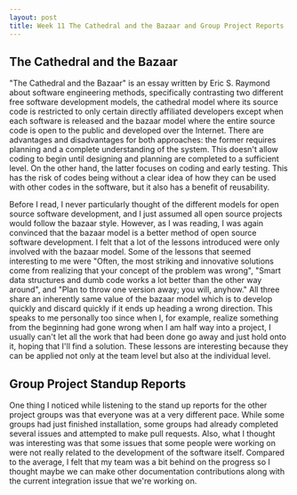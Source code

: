 ```yaml
---
layout: post
title: Week 11 The Cathedral and the Bazaar and Group Project Reports
---
```



## The Cathedral and the Bazaar
"The Cathedral and the Bazaar" is an essay written by Eric S. Raymond about software engineering methods, specifically contrasting two different free software development models, the cathedral model where its source code is restricted to only certain directly affiliated developers except when each software is released and the bazaar model where the entire source code is open to the public and developed over the Internet. There are advantages and disadvantages for both approaches: the former requires planning and a complete understanding of the system. This doesn't allow coding to begin until designing and planning are completed to a sufficient level. On the other hand, the latter focuses on coding and early testing. This has the risk of codes being without a clear idea of how they can be used with other codes in the software, but it also has a benefit of reusability. 
<!--more--> 

Before I read, I never particularly thought of the different models for open source software development, and I just assumed all open source projects would follow the bazaar style. However, as I was reading, I was again convinced that the bazaar model is a better method of open source software development. I felt that a lot of the lessons introduced were only involved with the bazaar model. Some of the lessons that seemed interesting to me were "Often, the most striking and innovative solutions come from realizing that your concept of the problem was wrong", "Smart data structures and dumb code works a lot better than the other way around", and "Plan to throw one version away; you will, anyhow." All three share an inherently same value of the bazaar model which is to develop quickly and discard quickly if it ends up heading a wrong direction. This speaks to me personally too since when I, for example, realize something from the beginning had gone wrong when I am half way into a project, I usually can't let all the work that had been done go away and just hold onto it, hoping that I'll find a solution. These lessons are interesting because they can be applied not only at the team level but also at the individual level.


## Group Project Standup Reports
One thing I noticed while listening to the stand up reports for the other project groups was that everyone was at a very different pace. While some groups had just finished installation, some groups had already completed several issues and attempted to make pull requests. Also, what I thought was interesting was that some issues that some people were working on were not really related to the development of the software itself. Compared to the average, I felt that my team was a bit behind on the progress so I thought maybe we can make other documentation contributions along with the current integration issue that we're working on.